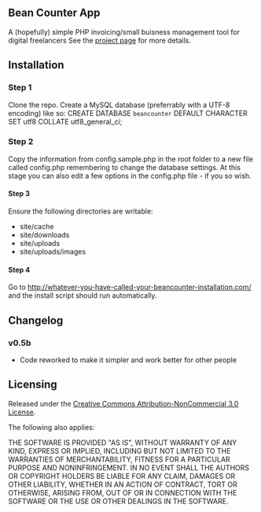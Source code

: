 ## Bean Counter App

A (hopefully) simple PHP invoicing/small buisness management tool for digital freelancers See the [project page](http://beancounterapp.com) for more details.  


## Installation


### Step 1

Clone the repo. Create a MySQL database (preferrably with a UTF-8 encoding) like so:
	CREATE DATABASE `beancounter` DEFAULT CHARACTER SET utf8 COLLATE utf8_general_ci;
	
### Step 2	
Copy the information from config.sample.php in the root folder to a new file called config.php remembering to change the database settings.
At this stage you can also edit a few options in the config.php file - if you so wish.

#### Step 3
Ensure the following directories are writable:
* site/cache
* site/downloads
* site/uploads
* site/uploads/images


#### Step 4
Go to http://whatever-you-have-called-your-beancounter-installation.com/ and the install script should run automatically.


## Changelog

### v0.5b
* Code reworked to make it simpler and work better for other people






## Licensing


Released under the [Creative Commons Attribution-NonCommercial 3.0 License](http://creativecommons.org/licenses/by-nc/3.0/).

The following also applies:

THE SOFTWARE IS PROVIDED "AS IS", WITHOUT WARRANTY OF ANY KIND, EXPRESS OR
IMPLIED, INCLUDING BUT NOT LIMITED TO THE WARRANTIES OF MERCHANTABILITY,
FITNESS FOR A PARTICULAR PURPOSE AND NONINFRINGEMENT. IN NO EVENT SHALL THE
AUTHORS OR COPYRIGHT HOLDERS BE LIABLE FOR ANY CLAIM, DAMAGES OR OTHER
LIABILITY, WHETHER IN AN ACTION OF CONTRACT, TORT OR OTHERWISE, ARISING FROM,
OUT OF OR IN CONNECTION WITH THE SOFTWARE OR THE USE OR OTHER DEALINGS IN
THE SOFTWARE.